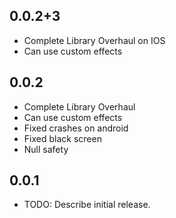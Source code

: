 ## 0.0.2+3

* Complete Library Overhaul on IOS
* Can use custom effects

## 0.0.2

* Complete Library Overhaul
* Can use custom effects
* Fixed crashes on android
* Fixed black screen
* Null safety

## 0.0.1


* TODO: Describe initial release.
